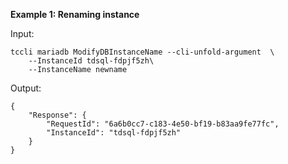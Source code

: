 **Example 1: Renaming instance**



Input: 

```
tccli mariadb ModifyDBInstanceName --cli-unfold-argument  \
    --InstanceId tdsql-fdpjf5zh\
    --InstanceName newname
```

Output: 
```
{
    "Response": {
        "RequestId": "6a6b0cc7-c183-4e50-bf19-b83aa9fe77fc",
        "InstanceId": "tdsql-fdpjf5zh"
    }
}
```

